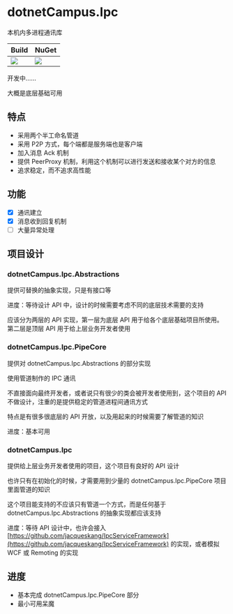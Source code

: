 ﻿# dotnetCampus.Ipc

本机内多进程通讯库

| Build | NuGet |
|--|--|
|![](https://github.com/dotnet-campus/dotnetCampus.Ipc/workflows/.NET%20Core/badge.svg)|[![](https://img.shields.io/nuget/v/dotnetCampus.Ipc.svg)](https://www.nuget.org/packages/dotnetCampus.Ipc)|

开发中……

大概是底层基础可用

## 特点

- 采用两个半工命名管道
- 采用 P2P 方式，每个端都是服务端也是客户端
- 加入消息 Ack 机制
- 提供 PeerProxy 机制，利用这个机制可以进行发送和接收某个对方的信息
- 追求稳定，而不追求高性能

## 功能

- [x] 通讯建立
- [x] 消息收到回复机制
- [ ] 大量异常处理

## 项目设计

### dotnetCampus.Ipc.Abstractions

提供可替换的抽象实现，只是有接口等

进度：等待设计 API 中，设计的时候需要考虑不同的底层技术需要的支持

应该分为两层的 API 实现，第一层为底层 API 用于给各个底层基础项目所使用。第二层是顶层 API 用于给上层业务开发者使用

### dotnetCampus.Ipc.PipeCore

提供对 dotnetCampus.Ipc.Abstractions 的部分实现

使用管道制作的 IPC 通讯

不直接面向最终开发者，或者说只有很少的类会被开发者使用到，这个项目的 API 不做设计，注重的是提供稳定的管道进程间通讯方式

特点是有很多很底层的 API 开放，以及用起来的时候需要了解管道的知识

进度：基本可用

### dotnetCampus.Ipc

提供给上层业务开发者使用的项目，这个项目有良好的 API 设计

也许只有在初始化的时候，才需要用到少量的 dotnetCampus.Ipc.PipeCore 项目里面管道的知识

这个项目能支持的不应该只有管道一个方式，而是任何基于 dotnetCampus.Ipc.Abstractions 的抽象实现都应该支持

进度：等待 API 设计中，也许会接入 [https://github.com/jacqueskang/IpcServiceFramework](https://github.com/jacqueskang/IpcServiceFramework) 的实现，或者模拟 WCF 或 Remoting 的实现

## 进度

- 基本完成 dotnetCampus.Ipc.PipeCore 部分
- 最小可用呆魔
